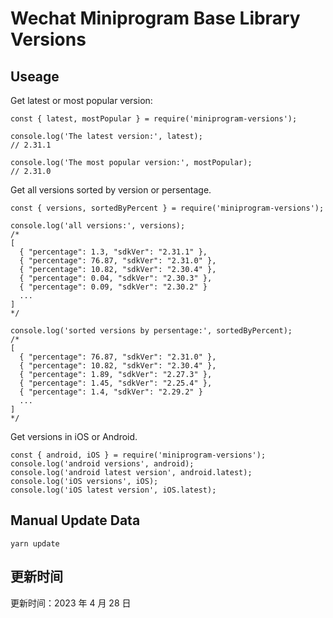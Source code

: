 
# Wechat Miniprogram Base Library Versions

## Useage

Get latest or most popular version:

```;
const { latest, mostPopular } = require('miniprogram-versions');

console.log('The latest version:', latest);
// 2.31.1

console.log('The most popular version:', mostPopular);
// 2.31.0

```

Get all versions sorted by version or persentage.

```
const { versions, sortedByPercent } = require('miniprogram-versions');

console.log('all versions:', versions);
/*
[
  { "percentage": 1.3, "sdkVer": "2.31.1" },
  { "percentage": 76.87, "sdkVer": "2.31.0" },
  { "percentage": 10.82, "sdkVer": "2.30.4" },
  { "percentage": 0.04, "sdkVer": "2.30.3" },
  { "percentage": 0.09, "sdkVer": "2.30.2" }
  ...
]
*/

console.log('sorted versions by persentage:', sortedByPercent);
/*
[
  { "percentage": 76.87, "sdkVer": "2.31.0" },
  { "percentage": 10.82, "sdkVer": "2.30.4" },
  { "percentage": 1.89, "sdkVer": "2.27.3" },
  { "percentage": 1.45, "sdkVer": "2.25.4" },
  { "percentage": 1.4, "sdkVer": "2.29.2" }
  ...
]
*/
```

Get versions in iOS or Android.

```
const { android, iOS } = require('miniprogram-versions');
console.log('android versions', android);
console.log('android latest version', android.latest);
console.log('iOS versions', iOS);
console.log('iOS latest version', iOS.latest);
```

## Manual Update Data

```
yarn update
```

## 更新时间

更新时间：2023 年 4 月 28 日
